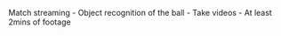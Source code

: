 Match streaming
    - Object recognition of the ball
    - Take videos
    - At least 2mins of footage